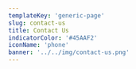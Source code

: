 ```yaml
---
templateKey: 'generic-page'
slug: contact-us
title: Contact Us
indicatorColor: '#45AAF2'
iconName: 'phone'
banner: '../../img/contact-us.png'
---
```

